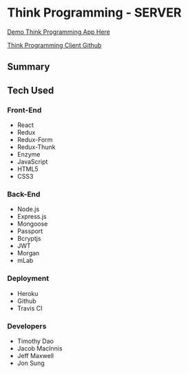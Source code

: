 # Think Programming - SERVER

[Demo Think Programming App Here](https://think-programming-client.herokuapp.com/)

[Think Programming Client Github](https://github.com/thinkful-ei23/think-programming-client)
## Summary


## Tech Used

### Front-End
* React
* Redux
* Redux-Form
* Redux-Thunk
* Enzyme
* JavaScript
* HTML5
* CSS3

### Back-End
* Node.js
* Express.js
* Mongoose
* Passport
* Bcryptjs
* JWT
* Morgan
* mLab

### Deployment
* Heroku
* Github
* Travis CI

### Developers
* Timothy Dao
* Jacob MacInnis
* Jeff Maxwell
* Jon Sung